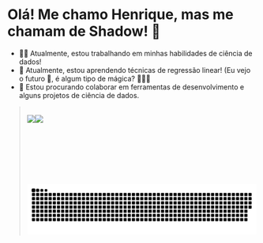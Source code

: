 # Olá! Me chamo Henrique, mas me chamam de Shadow! 👋

- 🐱‍👤 Atualmente, estou trabalhando em minhas habilidades de ciência de dados!
- 🌱 Atualmente, estou aprendendo técnicas de regressão linear! (Eu vejo o futuro 🔮, é algum tipo de mágica? 🧙🏻‍♂️
- 👯 Estou procurando colaborar em ferramentas de desenvolvimento e alguns projetos de ciência de dados.

<blockquote>

<br>

<div align="center">
  <a href="https://github.com/ShadowsCrow">
  <img height="140em" style="float: left;" src="https://github-readme-stats.vercel.app/api?username=ShadowsCrow&show_icons=true&theme=maroongold&include_all_commits=true&count_private=true&custom_title=STATUS DO GITHUB - Shadow"/>
  <img height="140em" style="float: left;" src="https://github-readme-stats.vercel.app/api/top-langs/?username=ShadowsCrow&layout=compact&langs_count=7&theme=maroongold&custom_title=LINGUAGENS MAIS USADAS"/>
</div>

 <br>

  ![Snake animation](https://github.com/ShadowsCrow/ShadowsCrow/blob/output/github-contribution-grid-snake.svg)
 
</div>
</blockquote>
